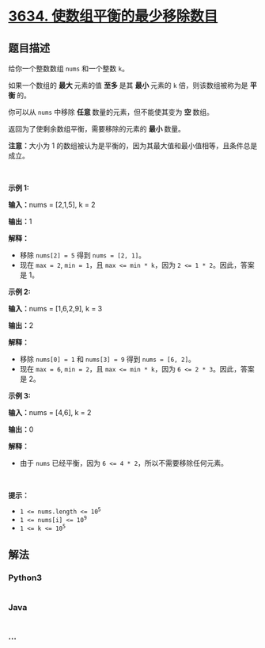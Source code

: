 # [3634. 使数组平衡的最少移除数目](https://leetcode.cn/problems/minimum-removals-to-balance-array)

## 题目描述

<!-- 这里写题目描述 -->

<p>给你一个整数数组 <code>nums</code> 和一个整数 <code>k</code>。</p>

<p>如果一个数组的&nbsp;<strong>最大&nbsp;</strong>元素的值&nbsp;<strong>至多&nbsp;</strong>是其&nbsp;<strong>最小&nbsp;</strong>元素的 <code>k</code> 倍，则该数组被称为是&nbsp;<strong>平衡&nbsp;</strong>的。</p>

<p>你可以从 <code>nums</code> 中移除&nbsp;<strong>任意&nbsp;</strong>数量的元素，但不能使其变为&nbsp;<strong>空&nbsp;</strong>数组。</p>

<p>返回为了使剩余数组平衡，需要移除的元素的&nbsp;<strong>最小&nbsp;</strong>数量。</p>

<p><strong>注意：</strong>大小为 1 的数组被认为是平衡的，因为其最大值和最小值相等，且条件总是成立。</p>

<p>&nbsp;</p>

<p><strong class="example">示例 1:</strong></p>

<div class="example-block">
<p><strong>输入：</strong><span class="example-io">nums = [2,1,5], k = 2</span></p>

<p><strong>输出：</strong><span class="example-io">1</span></p>

<p><strong>解释：</strong></p>

<ul>
	<li>移除 <code>nums[2] = 5</code> 得到 <code>nums = [2, 1]</code>。</li>
	<li>现在 <code>max = 2</code>, <code>min = 1</code>，且 <code>max &lt;= min * k</code>，因为 <code>2 &lt;= 1 * 2</code>。因此，答案是 1。</li>
</ul>
</div>

<p><strong class="example">示例 2:</strong></p>

<div class="example-block">
<p><strong>输入：</strong><span class="example-io">nums = [1,6,2,9], k = 3</span></p>

<p><strong>输出：</strong><span class="example-io">2</span></p>

<p><strong>解释：</strong></p>

<ul>
	<li>移除 <code>nums[0] = 1</code> 和 <code>nums[3] = 9</code> 得到 <code>nums = [6, 2]</code>。</li>
	<li>现在 <code>max = 6</code>, <code>min = 2</code>，且 <code>max &lt;= min * k</code>，因为 <code>6 &lt;= 2 * 3</code>。因此，答案是 2。</li>
</ul>
</div>

<p><strong class="example">示例 3:</strong></p>

<div class="example-block">
<p><strong>输入：</strong><span class="example-io">nums = [4,6], k = 2</span></p>

<p><strong>输出：</strong><span class="example-io">0</span></p>

<p><strong>解释：</strong></p>

<ul>
	<li>由于 <code>nums</code> 已经平衡，因为 <code>6 &lt;= 4 * 2</code>，所以不需要移除任何元素。</li>
</ul>
</div>

<p>&nbsp;</p>

<p><strong>提示：</strong></p>

<ul>
	<li><code>1 &lt;= nums.length &lt;= 10<sup>5</sup></code></li>
	<li><code>1 &lt;= nums[i] &lt;= 10<sup>9</sup></code></li>
	<li><code>1 &lt;= k &lt;= 10<sup>5</sup></code></li>
</ul>


## 解法

<!-- 这里可写通用的实现逻辑 -->

<!-- tabs:start -->

### **Python3**

<!-- 这里可写当前语言的特殊实现逻辑 -->

```python

```

### **Java**

<!-- 这里可写当前语言的特殊实现逻辑 -->

```java

```

### **...**

```

```

<!-- tabs:end -->
